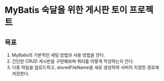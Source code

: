 # MyBatis 숙달을 위한 게시판 토이 프로젝트

## 목표

1. MyBatis의 기본적인 세팅 방법과 사용 방법을 안다.
2. 간단한 CRUD 게시판을 구현해보며 쿼리를 어떻게 작성하는지 안다.
3. 다중 파일을 업로드하고, storedFileName을 새로 생성하여 서버의 지정한 경로에 저장한다.